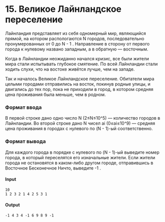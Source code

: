 # 15. Великое Лайнландское переселение
Лайнландия представляет из себя одномерный мир, являющийся прямой, на котором распологаются N городов, последовательно пронумерованных от 0 до N - 1 . Направление в сторону от первого города к нулевому названо западным, а в обратную — восточным.

Когда в Лайнландии неожиданно начался кризис, все были жители мира стали испытывать глубокое смятение. По всей Лайнландии стали ходить слухи, что на востоке живётся лучше, чем на западе.

Так и началось Великое Лайнландское переселение. Обитатели мира целыми городами отправились на восток, покинув родные улицы, и двигались до тех пор, пока не приходили в город, в котором средняя цена проживания была меньше, чем в родном. 

### Формат ввода

В первой строке дано одно число N (2≤N≤10^5) — количество городов в Лайнландии. Во второй строке дано N чисел ai (0≤ai≤10^9) — средняя цена проживания в городах с нулевого по (N - 1)-ый соответственно. 

### Формат вывода

Для каждого города в порядке с нулевого по (N - 1)-ый выведите номер города, в который переселятся его изначальные жители. Если жители города не остановятся в каком-либо другом городе, отправившись в Восточное Бесконечное Ничто, выведите -1 . 

#### Input
```text
10
1 2 3 2 1 4 2 5 3 1
```

#### Output
```text
-1 4 3 4 -1 6 9 8 9 -1
```